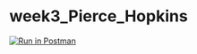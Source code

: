 # week3_Pierce_Hopkins

[![Run in Postman](https://run.pstmn.io/button.svg)](https://app.getpostman.com/run-collection/d4bec65879a1d1c990f6)
